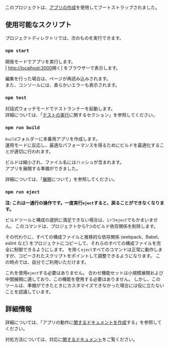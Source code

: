 このプロジェクトは、[アプリの作成](https://github.com/facebook/create-react-app)を使用してブートストラップされました。

## <a name="available-scripts"></a>使用可能なスクリプト

プロジェクトディレクトリでは、次のものを実行できます。

### `npm start`

開発モードでアプリを実行します。<br>
[ [http://localhost:3000](http://localhost:3000)開く] をブラウザーで表示します。

編集を行った場合は、ページが再読み込みされます。<br>
また、コンソールには、柔らかいエラーも表示されます。

### `npm test`

対話式ウォッチモードでテストランナーを起動します。<br>
詳細については、「[テストの実行](https://facebook.github.io/create-react-app/docs/running-tests)に関するセクション」を参照してください。

### `npm run build`

`build`フォルダーに本番用アプリを作成します。<br>
運用モードに反応し、最適なパフォーマンスを得るためにビルドを最適化することが適切に行われます。

ビルドは縮小され、ファイル名にはハッシュが含まれます。<br>
アプリを展開する準備ができました。

詳細については、「[展開](https://facebook.github.io/create-react-app/docs/deployment)について」を参照してください。

### `npm run eject`

**注: これは一通行の操作です。一度実行`eject`すると、戻ることができなくなります。**

ビルドツールと構成の選択に満足できない場合は、いつ`eject`でもかまいません。 このコマンドは、プロジェクトから1つのビルド依存関係を削除します。

その代わりに、すべての構成ファイルと推移的な依存関係 (webpack、Babel、eslint など) をプロジェクトにコピーして、それらのすべての構成ファイルを完全に制御できるようにします。 を除く`eject`すべてのコマンドは正常に動作しますが、コピーされたスクリプトをポイントして調整できるようになります。 この時点では、自分でご利用いただけます。

これを使用`eject`する必要はありません。 合わせ機能セットは小規模展開および中間展開に適しており、この機能を使用する必要はありません。 しかし、このツールは、準備ができたときにカスタマイズできなかった場合には役に立たないことを認識しています。

## <a name="learn-more"></a>詳細情報

詳細については、「アプリの動作に[関するドキュメントを作成](https://facebook.github.io/create-react-app/docs/getting-started)する」を参照してください。

対処方法については、対応に[関するドキュメント](https://reactjs.org/)をご覧ください。
